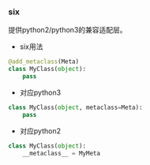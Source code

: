 ### six
提供python2/python3的兼容适配层。 
+ six用法
```python
@add_metaclass(Meta)
class MyClass(object):
    pass
```
+ 对应python3
```python
class MyClass(object, metaclass=Meta):
    pass
```
+ 对应python2
```python
class MyClass(object):
    __metaclass__ = MyMeta
```
